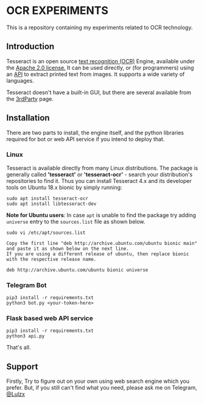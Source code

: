 # OCR EXPERIMENTS
This is a repository containing my experiments related to OCR technology.


## Introduction 

Tesseract is an open source [text recognition (OCR)](https://en.wikipedia.org/wiki/Optical_character_recognition) Engine, available under the [Apache 2.0 license.](http://www.apache.org/licenses/LICENSE-2.0) It can be used directly, or (for programmers) using an [API](https://github.com/tesseract-ocr/tesseract/blob/master/include/tesseract/baseapi.h) to extract printed text from images. It supports a wide variety of languages.

Tesseract doesn't have a built-in GUI, but there are several available from the [3rdParty](User-Projects-%E2%80%93-3rdParty.md) page.

## Installation

There are two parts to install, the engine itself, and the python libraries required for bot or web API service if you intend to deploy that.

### Linux

Tesseract is available directly from many Linux distributions. The package is generally called **'tesseract'** or **'tesseract-ocr'** - search your distribution's repositories to find it.
Thus you can install Tesseract 4.x and its developer tools on Ubuntu 18.x bionic by simply running:
```
sudo apt install tesseract-ocr
sudo apt install libtesseract-dev
```

**Note for Ubuntu users**: In case ```apt``` is unable to find the package try adding ```universe``` entry to the ```sources.list``` file as shown below. 
```
sudo vi /etc/apt/sources.list

Copy the first line "deb http://archive.ubuntu.com/ubuntu bionic main" and paste it as shown below on the next line.
If you are using a different release of ubuntu, then replace bionic with the respective release name.

deb http://archive.ubuntu.com/ubuntu bionic universe
```

### Telegram Bot

```
pip3 install -r requirements.txt
python3 bot.py <your-token-here>
```

### Flask based web API service

```
pip3 install -r requirements.txt
python3 api.py
```

That's all.

## Support

Firstly, Try to figure out on your own using web search engine which you prefer. But, if you still can't find what you need, please ask me on Telegram, [@Lulzx](https://t.me/lulzx)
